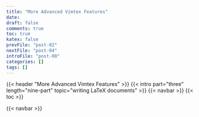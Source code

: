 ```yaml
---
title: "More Advanced Vimtex Features"
date:
draft: false
comments: true
toc: true
katex: false
prevFile: "post-02"
nextFile: "post-04"
introFile: "post-00"
categories: []
tags: []
---
```


{{< header "More Advanced Vimtex Features" >}}
{{< intro part="three" length="nine-part" topic="writing LaTeX documents" >}}
{{< navbar >}}
{{< toc >}}

{{< navbar >}}
